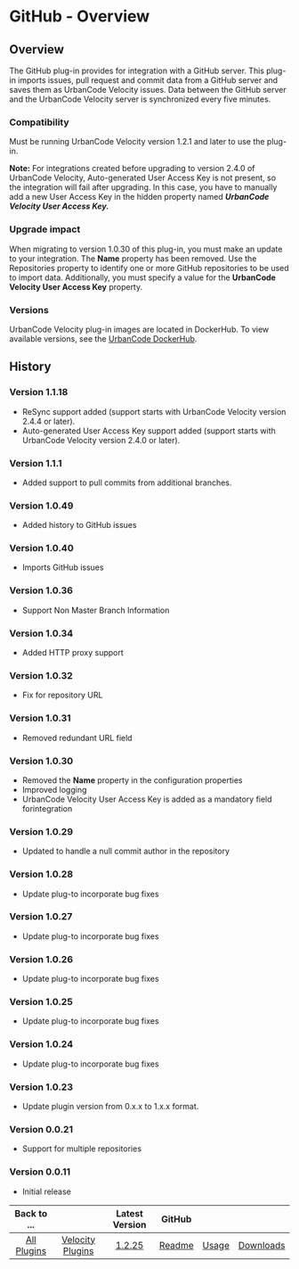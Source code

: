 
# GitHub - Overview

## Overview

The GitHub plug-in provides for integration with a GitHub server. This plug-in imports issues, pull request and commit data from a GitHub server and saves them as UrbanCode Velocity issues. Data between the GitHub server and the UrbanCode Velocity server is synchronized every five minutes.

### Compatibility

Must be running UrbanCode Velocity version 1.2.1 and later to use the plug-in.

**Note:** For integrations created before upgrading to version 2.4.0 of UrbanCode Velocity, Auto-generated User Access Key is not present, so the integration will fail after upgrading. In this case, you have to manually add a new User Access Key in the hidden property named ***UrbanCode Velocity User Access Key.***

### Upgrade impact

When migrating to version 1.0.30 of this plug-in, you must make an update to your integration. The **Name** property has been removed. Use the Repositories property to identify one or more GitHub repositories to be used to import data. Additionally, you must specify a value for the **UrbanCode Velocity User Access Key** property.

### Versions

UrbanCode Velocity plug-in images are located in DockerHub. To view available versions, see the [UrbanCode DockerHub](https://hub.docker.com/r/urbancode/ucv-ext-github/tags).

## History

### Version 1.1.18

* ReSync support added (support starts with UrbanCode Velocity version 2.4.4 or later).
* Auto-generated User Access Key support added (support starts with UrbanCode Velocity version 2.4.0 or later).

### Version 1.1.1

* Added support to pull commits from additional branches.

### Version 1.0.49

* Added history to GitHub issues

### Version 1.0.40

* Imports GitHub issues

### Version 1.0.36

* Support Non Master Branch Information

### Version 1.0.34

* Added HTTP proxy support

### Version 1.0.32

* Fix for repository URL

### Version 1.0.31

* Removed redundant URL field

### Version 1.0.30

* Removed the **Name** property in the configuration properties
* Improved logging
* UrbanCode Velocity User Access Key is added as a mandatory field forintegration

### Version 1.0.29

* Updated to handle a null commit author in the repository

### Version 1.0.28

* Update plug-to incorporate bug fixes

### Version 1.0.27

* Update plug-to incorporate bug fixes

### Version 1.0.26

* Update plug-to incorporate bug fixes

### Version 1.0.25

* Update plug-to incorporate bug fixes

### Version 1.0.24

* Update plug-to incorporate bug fixes

### Version 1.0.23

* Update plugin version from 0.x.x to 1.x.x format.

### Version 0.0.21

* Support for multiple repositories

### Version 0.0.11

* Initial release

|Back to ...||Latest Version|GitHub |||
| :---: | :---: | :---: | :---: | :---: | :---: |
|[All Plugins](../../index.md)|[Velocity Plugins](../README.md)|[1.2.25](https://raw.githubusercontent.com/UrbanCode/IBM-UCV-PLUGINS/main/files/ucv-ext-github/ucv-ext-github-1.2.25.tar.zip)|[Readme](README.md)|[Usage](usage.md)|[Downloads](downloads.md)|
